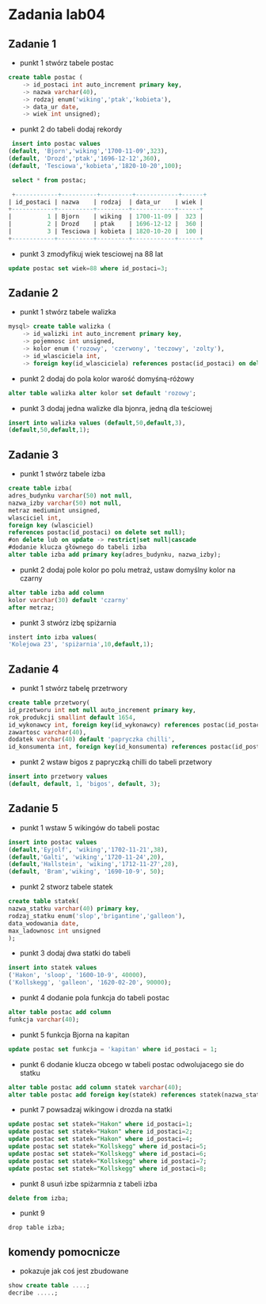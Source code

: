 # Zadania lab04
## Zadanie 1
* punkt 1 stwórz tabele postac
```sql
create table postac (
    -> id_postaci int auto_increment primary key,
    -> nazwa varchar(40),
    -> rodzaj enum('wiking','ptak','kobieta'),
    -> data_ur date,
    -> wiek int unsigned);
```
* punkt 2 do tabeli dodaj rekordy
```sql
 insert into postac values
(default, 'Bjorn','wiking','1700-11-09',323),
(default, 'Drozd','ptak','1696-12-12',360),
(default, 'Tesciowa','kobieta','1820-10-20',100);

 select * from postac;

 +------------+----------+---------+------------+------+
| id_postaci | nazwa    | rodzaj  | data_ur    | wiek |
+------------+----------+---------+------------+------+
|          1 | Bjorn    | wiking  | 1700-11-09 |  323 |
|          2 | Drozd    | ptak    | 1696-12-12 |  360 |
|          3 | Tesciowa | kobieta | 1820-10-20 |  100 |
+------------+----------+---------+------------+------+
```
* punkt 3 zmodyfikuj wiek tesciowej na 88 lat
```sql
update postac set wiek=88 where id_postaci=3;
```
## Zadanie 2
* punkt 1 stwórz tabele walizka
```sql
mysql> create table walizka (
    -> id_walizki int auto_increment primary key,
    -> pojemnosc int unsigned,
    -> kolor enum ('rozowy', 'czerwony', 'teczowy', 'zolty'),
    -> id_wlasciciela int,
    -> foreign key(id_wlasciciela) references postac(id_postaci) on delete cascade);
```
* punkt 2 dodaj do pola kolor warość domyśną-różowy
```sql
alter table walizka alter kolor set default 'rozowy';
```
* punkt 3 dodaj jedna walizke dla bjonra, jedną dla teściowej
```sql
insert into walizka values (default,50,default,3),
(default,50,default,1);
```
## Zadanie 3
* punkt 1 stwórz tabele izba
```sql
create table izba(
adres_budynku varchar(50) not null, 
nazwa_izby varchar(50) not null,
metraz mediumint unsigned,
wlasciciel int,
foreign key (wlasciciel)
references postac(id_postaci) on delete set null);
#on delete lub on update -> restrict|set null|cascade
#dodanie klucza głównego do tabeli izba
alter table izba add primary key(adres_budynku, nazwa_izby);
```
* punkt 2 dodaj pole kolor po polu metraż, ustaw domyślny kolor na czarny
```sql
alter table izba add column
kolor varchar(30) default 'czarny'
after metraz;
```
* punkt 3 stwórz izbę spiżarnia
```sql
instert into izba values(
'Kolejowa 23', 'spiżarnia',10,default,1);
```
## Zadanie 4
* punkt 1 stwórz tabelę przetrwory
```sql
create table przetwory(
id_przetworu int not null auto_increment primary key,
rok_produkcji smallint default 1654,
id_wykonawcy int, foreign key(id_wykonawcy) references postac(id_postaci),
zawartosc varchar(40),
dodatek varchar(40) default 'papryczka chilli',
id_konsumenta int, foreign key(id_konsumenta) references postac(id_postaci));
```
* punkt 2 wstaw bigos z papryczką chilli do tabeli przetwory
```sql
insert into przetwory values
(default, default, 1, 'bigos', default, 3);
```
## Zadanie 5
* punkt 1 wstaw 5 wikingów do tabeli postac
```sql
insert into postac values
(default,'Eyjolf', 'wiking','1702-11-21',38),
(default,'Galti', 'wiking','1720-11-24',20),
(default,'Hallstein', 'wiking','1712-11-27',28),
(default, 'Bram','wiking', '1690-10-9', 50);
```
* punkt 2 stworz tabele statek
```sql
create table statek(
nazwa_statku varchar(40) primary key,
rodzaj_statku enum('slop','brigantine','galleon'),
data_wodowania date,
max_ladownosc int unsigned
);
```
* punkt 3 dodaj dwa statki do tabeli
```sql
insert into statek values
('Hakon', 'sloop', '1600-10-9', 40000),
('Kollskegg', 'galleon', '1620-02-20', 90000);
```
* punkt 4 dodanie pola funkcja do tabeli postac
```sql
alter table postac add column
funkcja varchar(40);
```
* punkt 5 funkcja Bjorna na kapitan
```sql
update postac set funkcja = 'kapitan' where id_postaci = 1;
```
* punkt 6 dodanie klucza obcego w tabeli postac odwolujacego sie do statku
```sql
alter table postac add column statek varchar(40);
alter table postac add foreign key(statek) references statek(nazwa_statku);
```
* punkt 7 powsadzaj wikingow i drozda na statki
```sql
update postac set statek="Hakon" where id_postaci=1;
update postac set statek="Hakon" where id_postaci=2;
update postac set statek="Hakon" where id_postaci=4;
update postac set statek="Kollskegg" where id_postaci=5;
update postac set statek="Kollskegg" where id_postaci=6;
update postac set statek="Kollskegg" where id_postaci=7;
update postac set statek="Kollskegg" where id_postaci=8;
```
* punkt 8 usuń izbe spiżarmnia z tabeli izba
```sql
delete from izba;
```
* punkt 9
```
drop table izba;
```
## komendy pomocnicze
* pokazuje jak coś jest zbudowane
```sql
show create table ....;
decribe .....;
```
